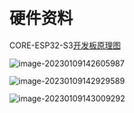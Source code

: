 # 硬件资料

CORE-ESP32-S3[开发板原理图](https://cdn.openluat-luatcommunity.openluat.com/attachment/20230109154409669_Sch_core-esp32s3_v0.2.pdf)

![image-20230109142605987](https://cdn.openluat-luatcommunity.openluat.com/images/image-20230109142605987.png)

![image-20230109142929589](https://cdn.openluat-luatcommunity.openluat.com/images/image-20230109142929589.png)

![image-20230109143009292](https://cdn.openluat-luatcommunity.openluat.com/images/image-20230109143009292.png)
